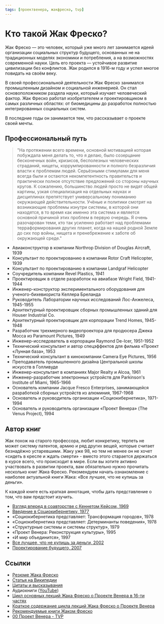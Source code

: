 ```yaml
---
tags: [проектвенера, жакфреско, tvp]
---
```

# Кто такой Жак Фреско?

Жак Фреско — это человек, который уже много лет занимается идеей организации социальных структур будущего, основанных не на традиционных моделях экономики и потребления, а на возможностях современной науки. Цель его проекта — устойчивое развитие цивилизации без конфликтов. Жак родился в 1916-м году и успел многое повидать на своём веку.

В своей профессиональной деятельности Жак Фреско занимался промышленным дизайном и социальной инженерией. Он стал основоположником раздела науки, который изучает человеческий фактор. Жак Фреско работал изобретателем и проектировщиком в самых различных областях: от биомедицины до разработок полностью интегрированных социальных систем.

В последние годы он занимается тем, что рассказывает о проекте своей мечты.

## Профессиональный путь

> "На протяжении всего времени, основной мотивацией которая побуждала меня делать то, что я делаю, было созерцание бесконечных войн, кризисов, бесполезных человеческих страданий, нищеты, коррумпированности и полного безразличия власти к проблемам людей. Серьёзными стимулами для меня всегда были и остаются некомпетентность правительств и практически полное отсутствие предложений со стороны научных кругов. К сожалению, большинство людей просто не видят общей картины, узкая специализация на отдельных науках и дисциплинах препятствует универсальному пониманию окружающей действительности. Учёные и политики смотрят на возникающие проблемы изнутри системы, в которой они находятся, в то время как именно эта система и является основной причиной этих проблем в первую очередь. Я очень разочарован теми, кто так усиленно работает над проблемами терраформирования других планет, когда на нашей родной Земле до сих пор войны, нищета и пренебрежение к заботе об окружающей среде."

- Авиаконструктор в компании Northrop Division of Douglas Aircraft, 1939
- Консультант по проектированию в компании Rotor Craft Helicopter, 1939
- Консультант по проектированию в компании Landgraf Helicopter
- Соучредитель компании Revel Plastics, 1941
- Проектировщик в отделе разработок на авиабазе Wright Field, 1941-1944
- Инженер-конструктор экспериментального оборудования для ученого-бихевиориста Келлера Бреланда
- Руководитель Лаборатории научных исследований Лос-Анжелеса, 1945-1955
- Архитектурный проектировщик сборных промышленных зданий для Houser Industrial Co.
- Архитектурный проектировщик для корпорации Trend Homes, 1945-1948
- Разработчик трехмерного видеопроектора для продюсера Джека Мосcа из Paramount Pictures, 1949
- Инженер-исследователь в корпорации Raymond De-Icer, 1951-1952
- Технический консультант и автор спецэффектов для фильма «Проект «Лунная база», 1953
- Технический консультант в кинокомпании Camera Eye Pictures, 1956
- Преподаватель промышленного дизайна Центральной школы искусств в Голливуде
- Инженер-консультант в компаниях Major Realty и Alcoa, 1961
- Инженер-разработчик электронных устройств для Parkinson's Institute of Miami, 1965-1966
- Основатель компании Jacque Fresco Enterprises, занимающейся разработкой сборных устройств из алюминия, 1967-1968
- Основатель и руководитель организации «Социокибернетика», 1971-1994
- Основатель и руководитель организации «Проект Венера» (The Venus Project), 1994

## Автор книг

Жак похож на старого профессора, любит конкретику, терпеть не может систему патентов, армию и ряд других вещей, которые считает безнадёжно устаревшими. Жаку уже 98, но тем не менее он не хочет «сидеть в кресле и ждать смерти» - вместо этого старается держаться в курсе всего, что происходит в мире. Если вы хотите активно участвовать в развитии проекта, вам обязательно нужно прочитать несколько книг Жака Фреско. Рекомендуем начать ознакомление с наиболее актуальной книги Жака: «Все лучшее, что не купишь за деньги».

К каждой книге есть краткая аннотация, чтобы дать представление о том, что вам предстоит изучить.

- [Взгляд вперед в соавторстве с Кеннетом Кейсом, 1969](%D0%92%D0%B7%D0%B3%D0%BB%D1%8F%D0%B4%20%D0%B2%D0%BF%D0%B5%D1%80%D0%B5%D0%B4%20%D0%B2%20%D1%81%D0%BE%D0%B0%D0%B2%D1%82%D0%BE%D1%80%D1%81%D1%82%D0%B2%D0%B5%20%D1%81%20%D0%9A%D0%B5%D0%BD%D0%BD%D0%B5%D1%82%D0%BE%D0%BC%20%D0%9A%D0%B5%D0%B9%D1%81%D0%BE%D0%BC,%201969.md)
- [Введение в Социокибернетику, 1977](%D0%92%D0%B2%D0%B5%D0%B4%D0%B5%D0%BD%D0%B8%D0%B5%20%D0%B2%20%D0%A1%D0%BE%D1%86%D0%B8%D0%BE%D0%BA%D0%B8%D0%B1%D0%B5%D1%80%D0%BD%D0%B5%D1%82%D0%B8%D0%BA%D1%83,%201977.md)
- «Социокибернетика представляет: Трансформация городов», 1978
- «Социокибернетика представляет: Детерминанты поведения», 1978
- «Структурные системы и системы структур», 1979
- «Проект Венера: Реконструкция культуры», 1995
- «И мир объединится», 1997
- [Все лучшее, что не купишь за деньги, 2002](%D0%92%D1%81%D0%B5%20%D0%BB%D1%83%D1%87%D1%88%D0%B5%D0%B5,%20%D1%87%D1%82%D0%BE%20%D0%BD%D0%B5%20%D0%BA%D1%83%D0%BF%D0%B8%D1%88%D1%8C%20%D0%B7%D0%B0%20%D0%B4%D0%B5%D0%BD%D1%8C%D0%B3%D0%B8,%202002.md)
- [Проектирование будущего, 2007](%D0%9F%D1%80%D0%BE%D0%B5%D0%BA%D1%82%D0%B8%D1%80%D0%BE%D0%B2%D0%B0%D0%BD%D0%B8%D0%B5%20%D0%B1%D1%83%D0%B4%D1%83%D1%89%D0%B5%D0%B3%D0%BE,%202007.md)

## Ссылки

- [Резюме Жака Фреско](http://vk.com/pages?oid=-28542288&p=%D0%A0%D0%B5%D0%B7%D1%8E%D0%BC%D0%B5%3A_%D0%96%D0%B0%D0%BA_%D0%A4%D1%80%D0%B5%D1%81%D0%BA%D0%BE)
- [Статья на Википедии](https://ru.wikipedia.org/wiki/%D0%A4%D1%80%D0%B5%D1%81%D0%BA%D0%BE,_%D0%96%D0%B0%D0%BA)
- [Цитаты и высказывания](http://citaty.info/man/zhak-fresko)
- Аудиокниги ([YouTube](https://www.youtube.com/watch?v=FvTZe7Z-BWM&list=PLtrvASfI1KW4JP0DUh1FuyX7nBcugIsiu))
- [Цикл основных лекций Жака Фреско о Проекте Венера в 16-ти частях](https://www.youtube.com/watch?v=2EBATVNHG74&list=PLtrvASfI1KW7VOYRKjglcagQzWLoxlncl)
- [Краткое содержание цикла лекций Жака Фреско о Проекте Венера](https://docs.google.com/document/d/1vDS6mYkz9RnTYndtDk2d4L8tlGKONrShJunYk9LSLz8/edit?usp=sharing)
- [Рекомендуемые книги Жаком Фреско](https://docs.google.com/spreadsheets/d/1mnJ0WkfRRj9CWl5BQ8cS0ffmG8itUn-wmfdSOAC8akY/edit#gid=0)
- [00 Проект Венера - TVP](00%20%D0%9F%D1%80%D0%BE%D0%B5%D0%BA%D1%82%20%D0%92%D0%B5%D0%BD%D0%B5%D1%80%D0%B0%20-%20TVP.md)
